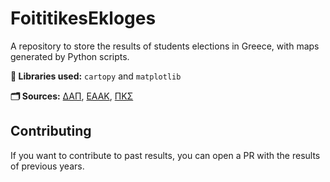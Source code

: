 # FoititikesEkloges

A repository to store the results of students elections in Greece, with maps generated by Python scripts.

**📘 Libraries used:** `cartopy` and `matplotlib`

**🗂️ Sources:** <a href='https://www.dap.gr/ekloges/2025/'>ΔΑΠ</a>, <a href='https://foititikes-ekloges.gr/'>ΕΑΑΚ</a>, <a href='https://www.pksekloges.gr/foititikes-25/'>ΠΚΣ</a>

## Contributing

If you want to contribute to past results, you can open a PR with the results of previous years.